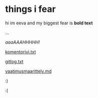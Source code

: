 # things i fear 

hi im eeva and my biggest fear is **bold text**

... 

_aaaAAAHHHHH!_

[komentorivi.txt](https://github.com/SouperSalamander/ot-harjoitustyo/blob/main/laskarit/viikko1/komentorivi.txt)

[gitlog.txt](https://github.com/SouperSalamander/ot-harjoitustyo/blob/main/laskarit/viikko1/gitlog.txt)

[vaatimusmaarittely.md](https://github.com/SouperSalamander/ot-harjoitustyo/blob/main/dokumentaatio/vaatimusmaarittely.md)

:)

:(
